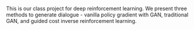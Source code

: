 This is our class project for deep reinforcement learning.  We present three methods to generate dialogue - vanilla policy gradient with GAN, traditional GAN, and guided cost inverse reinforcement learning.
